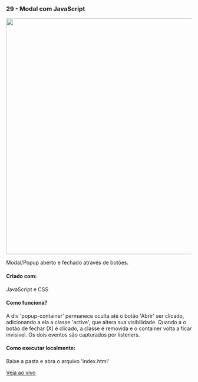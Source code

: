 <h3 align="left">29 - Modal com JavaScript</h3>
<img src="https://omagotemum.site/assets/img/portfolio/goodbye31/29/project.png" width="640" />
<p align="left">Modal/Popup aberto e fechado através de botões.</p>

<h4 align="left">Criado com:</h4>
<p align="left">JavaScript e CSS</p>

<h4 align="left">Como funciona?</h4>
<p align="left">A div 'popup-container' permanece oculta até o botão 'Abrir' ser clicado, adicionando a ela a classe 'active', que altera sua visibilidade. Quando a o botão de fechar (X) é clicado, a classe é removida e o container volta a ficar invisível. Os dois eventos são capturados por listeners.</p>

<h4 align="left">Como executar localmente:</h4>
<p align="left">Baixe a pasta e abra o arquivo 'index.html'</p>

[Veja ao vivo](https://g31-modal.vercel.app)

